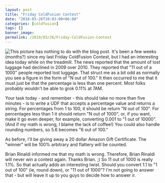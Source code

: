 ```yaml
---
layout: post
title: "Friday ColdFusion Contest"
date: "2010-03-26T10:03:00+06:00"
categories: [coldfusion]
tags: []
banner_image: 
permalink: /2010/03/26/Friday-ColdFusion-Contest
---
```


<img src="https://static.raymondcamden.com/images/cfjedi/jedi batmansmall.gif"  title="This picture has nothing to do with the blog post." align="left" style="margin-right: 5px" /> It's been a few weeks (months?) since my last Friday ColdFusion Contest, but I had an interesting idea today while on the treadmill. The news reported that the amount of lost luggage had declined in 2009 over 2010. They reported that "11 out of a 1000" people reported lost luggage. That struct me as a bit odd as normally you see a figure in the form of "N out of 100." It then occurred to me that it must just be that the percentage is less than one percent. Most folks probably wouldn't be able to grok 0.11% at 7AM. 

<p/>

Your task today - and remember - this should take no more than five minutes - is to write a UDF that accepts a percentage value and returns a string. For percentages from 1 to 100, it should be return "N out of 100". For percentages less than 1 it should return "N out of 1000", or, if you want, make it go even deeper, for example, converting 0.001 to "1 out of 10000". (And if my math is wrong, I blame the lack of coffee!) You could also handle rounding numbers, so 5.6 becomes "6 out of 100."
<p/>

As before, I'll be giving away a 20 dollar Amazon Gift Certificate. The "winner" will be 100% arbitrary and flattery will be counted. 

<p/>

Brian Rinaldi informed me that my math is wrong. Therefore, Brian Rinaldi will never win a contest again. Thanks Brian. ;) So 11 out of 1000 is really 1.1%. So that actually adds an interesting twist. Should you convert 1.1 to "1 out of 100" (ie, round down), or "11 out of 1000"? I'm not going to answer that - but will leave it up to you guys to decide how to answer ir.

<br clear="left">